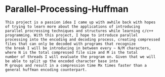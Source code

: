 # Parallel-Processing-Huffman

    This project is a passion idea I came up with awhile back with hopes of trying to learn more about the applications of introducing 
    parallel procressing techniques and structures while learning c/c++ programming. With this project, I hope to introduce parallel 
    processing into the encoding and decoding process, creating compressed files that can only be decoded with programs that recognize 
    the break I will be introducing in between every ~ N/M characters, where N is the total compressed file size and M is the total 
    number of threads I will evaluate the program on. Given that we will be able to split up the encoded character base into
    M groups and result in a compression time Mx times faster than a general huffman encoding counterpart.
